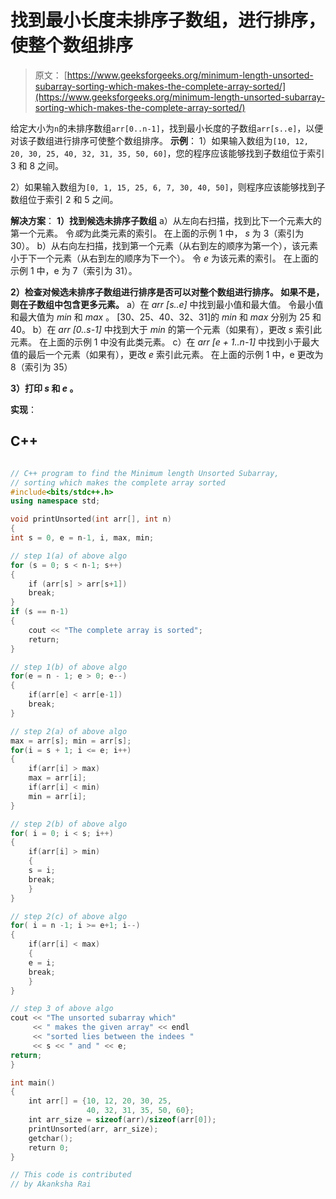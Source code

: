 # 找到最小长度未排序子数组，进行排序，使整个数组排序

> 原文： [https://www.geeksforgeeks.org/minimum-length-unsorted-subarray-sorting-which-makes-the-complete-array-sorted/](https://www.geeksforgeeks.org/minimum-length-unsorted-subarray-sorting-which-makes-the-complete-array-sorted/)

给定大小为`n`的未排序数组`arr[0..n-1]`，找到最小长度的子数组`arr[s..e]`，以便对该子数组进行排序可使整个数组排序。
 **示例**：
1）如果输入数组为`[10, 12, 20, 30, 25, 40, 32, 31, 35, 50, 60]`，您的程序应该能够找到子数组位于索引 3 和 8 之间。

2）如果输入数组为`[0, 1, 15, 25, 6, 7, 30, 40, 50]`，则程序应该能够找到子数组位于索引 2 和 5 之间。



**解决方案**：
**1）找到候选未排序子数组**
a）从左向右扫描，找到比下一个元素大的第一个元素。 令*或*为此类元素的索引。 在上面的示例 1 中， *s* 为 3（索引为 30）。
b）从右向左扫描，找到第一个元素（从右到左的顺序为第一个），该元素小于下一个元素（从右到左的顺序为下一个）。 令 *e* 为该元素的索引。 在上面的示例 1 中，e 为 7（索引为 31）。

**2）检查对候选未排序子数组进行排序是否可以对整个数组进行排序。 如果不是，则在子数组中包含更多元素。**
a）在 *arr [s..e]* 中找到最小值和最大值。 令最小值和最大值为 *min* 和 *max* 。 [30、25、40、32、31]的 *min* 和 *max* 分别为 25 和 40。
b）在 *arr [0..s-1]* 中找到大于 *min* 的第一个元素（如果有），更改 *s* 索引此元素。 在上面的示例 1 中没有此类元素。
c）在 *arr [e + 1..n-1]* 中找到小于最大值的最后一个元素（如果有），更改 *e* 索引此元素。 在上面的示例 1 中，e 更改为 8（索引为 35）

**3）打印 *s* 和 *e* 。** 

**实现**：

## C++ 

```cpp

// C++ program to find the Minimum length Unsorted Subarray,  
// sorting which makes the complete array sorted 
#include<bits/stdc++.h> 
using namespace std; 

void printUnsorted(int arr[], int n) 
{ 
int s = 0, e = n-1, i, max, min;  

// step 1(a) of above algo 
for (s = 0; s < n-1; s++) 
{ 
    if (arr[s] > arr[s+1]) 
    break; 
} 
if (s == n-1) 
{ 
    cout << "The complete array is sorted"; 
    return; 
} 

// step 1(b) of above algo 
for(e = n - 1; e > 0; e--) 
{ 
    if(arr[e] < arr[e-1]) 
    break; 
} 

// step 2(a) of above algo 
max = arr[s]; min = arr[s]; 
for(i = s + 1; i <= e; i++) 
{ 
    if(arr[i] > max) 
    max = arr[i]; 
    if(arr[i] < min) 
    min = arr[i]; 
} 

// step 2(b) of above algo 
for( i = 0; i < s; i++) 
{ 
    if(arr[i] > min) 
    {  
    s = i; 
    break; 
    }      
}  

// step 2(c) of above algo 
for( i = n -1; i >= e+1; i--) 
{ 
    if(arr[i] < max) 
    { 
    e = i; 
    break; 
    }  
}  

// step 3 of above algo 
cout << "The unsorted subarray which" 
     << " makes the given array" << endl 
     << "sorted lies between the indees " 
     << s << " and " << e; 
return; 
} 

int main() 
{ 
    int arr[] = {10, 12, 20, 30, 25, 
                 40, 32, 31, 35, 50, 60}; 
    int arr_size = sizeof(arr)/sizeof(arr[0]); 
    printUnsorted(arr, arr_size); 
    getchar(); 
    return 0; 
} 

// This code is contributed  
// by Akanksha Rai 

```